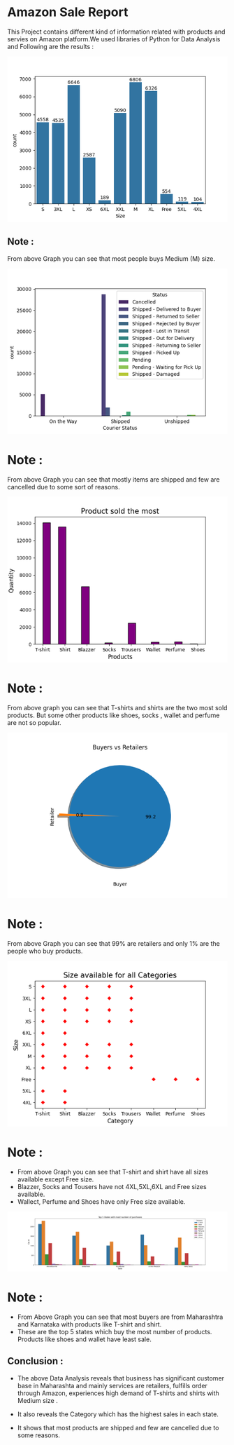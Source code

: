 
# Amazon Sale Report

This Project contains different kind of information related with products and servies on Amazon platform.We used libraries of Python for Data Analysis and Following are the results :

<img src="https://github.com/razzaq-99/Amazon-Sale-Analysis/blob/master/size.png">


## Note :
From above Graph you can see that most people buys Medium (M) size.


<img src="https://github.com/razzaq-99/Amazon-Sale-Analysis/blob/master/courier_status.png">


# Note :
From above Graph you can see that mostly items are shipped and few are cancelled due to some sort of reasons.


<img src = "https://github.com/razzaq-99/Amazon-Sale-Analysis/blob/master/sold_products.png">


# Note : 
From above graph you can see that T-shirts and shirts are the two most sold products. But some other products like shoes, socks , wallet and perfume are not so popular.


<img src = "https://github.com/razzaq-99/Amazon-Sale-Analysis/blob/master/buyers_retailers.png">


# Note : 
From above Graph you can see that 99% are retailers and only 1% are the people who buy products.


<img src="https://github.com/razzaq-99/Amazon-Sale-Analysis/blob/master/size_category.png">

# Note : 

- From above Graph you can see that T-shirt and shirt have all sizes available except Free size.
- Blazzer, Socks and Tousers have not 4XL,5XL,6XL and Free sizes available.
- Wallect, Perfume and Shoes have only Free size available.


<img src= "https://github.com/razzaq-99/Amazon-Sale-Analysis/blob/master/top5_states.png" width="1000">


# Note : 

- From Above Graph you can see that most buyers are from Maharashtra and Karnataka with products like T-shirt and shirt.
- These are the top 5 states  which buy the most number of products. Products like shoes and wallet have least sale.
  


## Conclusion :

- The above Data Analysis reveals that business has significant customer base in Maharashta and mainly services are retailers, fulfills order through Amazon, experiences high demand of T-shirts and shirts with Medium size .

- It also reveals the  Category which has the highest sales in each state.

- It shows that most products are shipped and few are cancelled due to some reasons.


